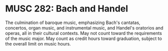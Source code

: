 # MUSC 282: Bach and Handel

The culmination of baroque music, emphasizing Bach's cantatas, concertos, organ music, and instrumental music, and Handel's oratorios and operas, all in their cultural contexts. May not count toward the requirements of the music major. May count as credit hours toward graduation, subject to the overall limit on music hours.